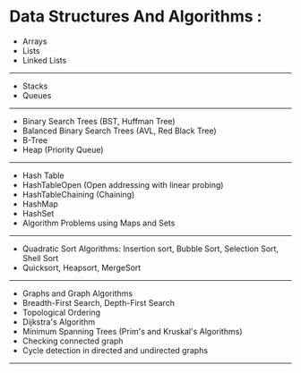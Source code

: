 # Data Structures And Algorithms : 
+ Arrays
+ Lists
+ Linked Lists
***
+ Stacks
+ Queues
***
+ Binary Search Trees (BST, Huffman Tree)
+ Balanced Binary Search Trees (AVL, Red Black Tree)
+ B-Tree
+ Heap (Priority Queue)
***
+ Hash Table
+ HashTableOpen (Open addressing with linear probing)
+ HashTableChaining (Chaining)
+ HashMap
+ HashSet
+ Algorithm Problems using Maps and Sets
***
+ Quadratic Sort Algorithms: Insertion sort, Bubble Sort, Selection Sort, Shell Sort
+ Quicksort, Heapsort, MergeSort
***
+ Graphs and Graph Algorithms
+ Breadth-First Search, Depth-First Search
+ Topological Ordering
+ Dijkstra's Algorithm
+ Minimum Spanning Trees (Prim's and Kruskal's Algorithms)
+ Checking connected graph
+ Cycle detection in directed and undirected graphs
***
